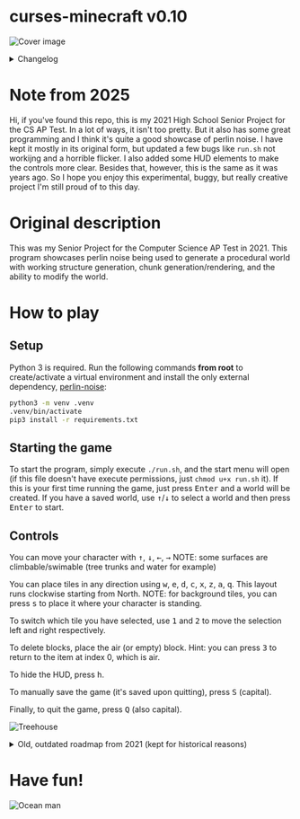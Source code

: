 # curses-minecraft v0.10

![Cover image](/images/cover_image.png)

<details>
<summary>Changelog</summary>
<br />

`release/v0.10`
* added `requirements.txt`
* fixed `run.sh` to actually work
* removed tons of unneeded or accidentally added files
* fixed `save_data` loading from root
* removed worlds included with repo
* removed horrible jitter
* increased chunk render/gen distance

I apparantly forgot to document any changes I made pre-`release/v0.10`. How I got to `v0.9` is beyond me, but from this point on I'll document any changes I make.

</details>

# Note from 2025

Hi, if you've found this repo, this is my 2021 High School Senior Project for the CS AP Test. In a lot of ways, it isn't too pretty. But it also has some great programming and I think it's quite a good showcase of perlin noise. I have kept it mostly in its original form, but updated a few bugs like `run.sh` not workijng and a horrible flicker. I also added some HUD elements to make the controls more clear. Besides that, however, this is the same as it was years ago. So I hope you enjoy this experimental, buggy, but really creative project I'm still proud of to this day.

# Original description

This was my Senior Project for the Computer Science AP Test in 2021. This program showcases perlin noise being used to generate a procedural world with working structure generation, chunk generation/rendering, and the ability to modify the world.

# How to play

## Setup
Python 3 is required. Run the following commands **from root** to create/activate a virtual environment and install the only external dependency, [perlin-noise](https://pypi.org/project/perlin-noise/):
```bash
python3 -m venv .venv
.venv/bin/activate
pip3 install -r requirements.txt
```

## Starting the game
To start the program, simply execute `./run.sh`, and the start menu will open (if this file doesn't have execute permissions, just `chmod u+x run.sh` it). If this is your first time running the game, just press <kbd>Enter</kbd> and a world will be created. If you have a saved world, use <kbd>↑</kbd>/<kbd>↓</kbd> to select a world and then press <kbd>Enter</kbd> to start.

## Controls
You can move your character with <kbd>↑</kbd>, <kbd>↓</kbd>, <kbd>←</kbd>, <kbd>→</kbd>
NOTE: some surfaces are climbable/swimable (tree trunks and water for example)

You can place tiles in any direction using <kbd>w</kbd>, <kbd>e</kbd>, <kbd>d</kbd>, <kbd>c</kbd>, <kbd>x</kbd>, <kbd>z</kbd>, <kbd>a</kbd>, <kbd>q</kbd>. This layout runs clockwise starting from North.
NOTE: for background tiles, you can press <kbd>s</kbd> to place it where your character is standing.

To switch which tile you have selected, use <kbd>1</kbd> and <kbd>2</kbd> to move the selection left and right respectively.

To delete blocks, place the air (or empty) block. Hint: you can press <kbd>3</kbd> to return to the item at index 0, which is air.

To hide the HUD, press <kbd>h</kbd>.

To manually save the game (it's saved upon quitting), press <kbd>S</kbd> (capital).

Finally, to quit the game, press <kbd>Q</kbd> (also capital).

![Treehouse](/images/treehouse.png)

<details>
<summary>Old, outdated roadmap from 2021 (kept for historical reasons)</summary>

## What's already in

* Procedural generation, all the way from the surface to the depths below
* Chunk and region generation, with set sizes for both
* Character movement
* The ability to change the terrain
* Saving/Loading as well as a main menu
* Height dependent generation (snow, water level, etc.)
* Functionally different blocks
* Selecting tiles
* Dynamic structures (seaweed)

## What's planned

* Add more structures
* Possibly add NPC's
* ^ would require making updates not dependent on input
* Deleting, renaming worlds and quitting the game in the main menu

## Immediate Problems/Bugs

* Negative chunks don't generate right
* Boilerplate
* Structures generating incorrectly when crossing chunk borders
* Crashing when reaching world height or world depth
* Chunk generating can sometimes cause poor performance
* Inconvenient block picking
* Crashing when resizing window sometimes
* Some layers are a bit boring

</details>

# Have fun!
![Ocean man](/images/ocean.png)

